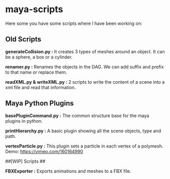 maya-scripts
============

Here some you have some scripts where I have been working on:

## Old Scripts ##

**generateCollision.py :**
It creates 3 types of meshes around an object. It can be a sphere, a box or a cylinder.

**renamer.py :**
Renames the objects in the DAG. We can add suffix and prefix to that name or replace them.

**readXML.py & writeXML.py :**
2 scripts to write the content of a scene into a xml file and read that information.


## Maya Python Plugins ##

**basePluginCommand.py :**
The common structure base for the maya plugins in python.

**printHierarchy.py :**
A basic plugin showing all the scene objects, type and path.

**vertexParticle.py :**
This plugin sets a particle in each vertex of a polymesh. 
Demo: https://vimeo.com/160164990


##[WIP] Scripts ##

**FBXExporter :**
Exports animations and meshes to a FBX file.
